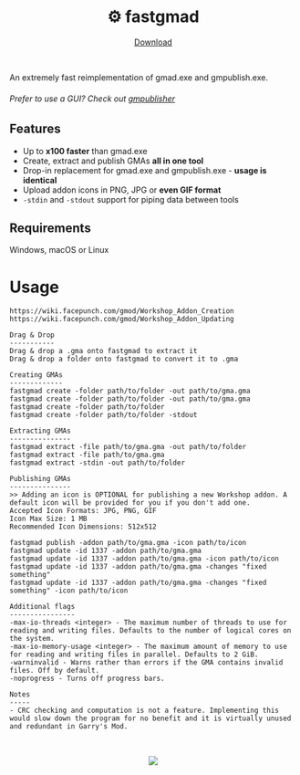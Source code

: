 <h1 align="center">⚙️ fastgmad</h1>
<p align="center"><a href="https://github.com/WilliamVenner/fastgmad/releases">Download</a></p>
<br/>

An extremely fast reimplementation of gmad.exe and gmpublish.exe.

###### Prefer to use a GUI? Check out [gmpublisher](https://github.com/WilliamVenner/gmpublisher)

## Features

* Up to **x100 faster** than gmad.exe
* Create, extract and publish GMAs **all in one tool**
* Drop-in replacement for gmad.exe and gmpublish.exe - **usage is identical**
* Upload addon icons in PNG, JPG or **even GIF format**
* `-stdin` and `-stdout` support for piping data between tools

## Requirements

Windows, macOS or Linux

# Usage
<!--BEGINUSAGE><!-->
```
https://wiki.facepunch.com/gmod/Workshop_Addon_Creation
https://wiki.facepunch.com/gmod/Workshop_Addon_Updating

Drag & Drop
-----------
Drag & drop a .gma onto fastgmad to extract it
Drag & drop a folder onto fastgmad to convert it to .gma

Creating GMAs
-------------
fastgmad create -folder path/to/folder -out path/to/gma.gma
fastgmad create -folder path/to/folder -out path/to/gma.gma
fastgmad create -folder path/to/folder
fastgmad create -folder path/to/folder -stdout

Extracting GMAs
---------------
fastgmad extract -file path/to/gma.gma -out path/to/folder
fastgmad extract -file path/to/gma.gma
fastgmad extract -stdin -out path/to/folder

Publishing GMAs
---------------
>> Adding an icon is OPTIONAL for publishing a new Workshop addon. A default icon will be provided for you if you don't add one.
Accepted Icon Formats: JPG, PNG, GIF
Icon Max Size: 1 MB
Recommended Icon Dimensions: 512x512

fastgmad publish -addon path/to/gma.gma -icon path/to/icon
fastgmad update -id 1337 -addon path/to/gma.gma
fastgmad update -id 1337 -addon path/to/gma.gma -icon path/to/icon
fastgmad update -id 1337 -addon path/to/gma.gma -changes "fixed something"
fastgmad update -id 1337 -addon path/to/gma.gma -changes "fixed something" -icon path/to/icon

Additional flags
----------------
-max-io-threads <integer> - The maximum number of threads to use for reading and writing files. Defaults to the number of logical cores on the system.
-max-io-memory-usage <integer> - The maximum amount of memory to use for reading and writing files in parallel. Defaults to 2 GiB.
-warninvalid - Warns rather than errors if the GMA contains invalid files. Off by default.
-noprogress - Turns off progress bars.

Notes
-----
- CRC checking and computation is not a feature. Implementing this would slow down the program for no benefit and it is virtually unused and redundant in Garry's Mod.
```
<!--ENDUSAGE><!-->

<br/>
<p align="center"><img src="https://i.imgur.com/Un4akZe.gif"/></p>